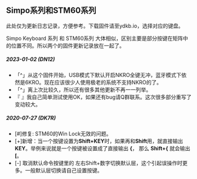 ## Simpo系列和STM60系列

此处仅为更新日志记录，方便参考。下载固件请至ydkb.io，选择对应的键盘。

Simpo Keyboard 系列 和 STM60系列 大体相似，区别主要是部分按键在矩阵中的位置不同。所以两个的固件更新记录放在一起了。

##### 2023-01-02 (DN12) 
- 「^」从这个固件开始，USB模式下默认开启NKRO全键无冲，蓝牙模式下依然是6KRO。现在应该很少人使用极老的系统不支持NKRO的了。
-  「^」离上次比较久，所以还有很多其他更新不再一一列举。
-  『 』我自己简单测试使用OK，如果还有bug请Q群联系。这次很多部分重写了变动较大。

##### 2020-07-27 (DK7R)
  - [#]修复: STM60的Win Lock无效的问题。
  - [+]新增：当一个按键设置为**Shift+KEY**时，如果再和**Shift**用，就直接输出**KEY**。举例来说就是一个按键被设置成了直接输出 **{**， 那么 **Shift+{** 就会输出 **[**。
  - [-] 取消默认命令按键里的 左右Shift+数字切换默认层，这个引起误操作时更多。一般默认层切换请自己设置按键。
